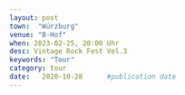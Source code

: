 ```yaml
---
layout: post
town:  "Würzburg"
venue: "B-Hof"
when: 2023-02-25, 20:00 Uhr
desc: Vintage Rock Fest Vol.3
keywords: "Tour"
category: tour
date:   2020-10-28 		#publication date
---
```



